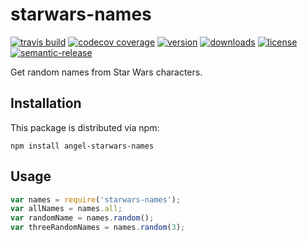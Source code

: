 # starwars-names

[![travis build](https://img.shields.io/travis/USER/REPO.svg?style=flat-square)](https://travis-ci.org/rockyoupie/starwars-names)
[![codecov coverage](https://img.shields.io/codecov/c/github/codecov/example-python.svg)](https://codecov.io/github/rockyoupie/starwars-names)
[![version](https://img.shields.io/npm/v/npm.svg?style=flat-square)](http://npm.im//angel-starwars-names)
[![downloads](https://img.shields.io/npm/dm/localeval.svg?style=flat-square)](http://npm-stat.com/charts.html?package=angel-starwars-names&author=rockyoupie&from=2015-12-07)
[![license](https://img.shields.io/npm/l/express.svg?style=flat-square)](http://opensource.org/licenses/MIT)
[![semantic-release](https://img.shields.io/badge/%20%20%F0%9F%93%A6%F0%9F%9A%80-semantic--release-e10079.svg?style=flat-square)](https://github.com/semantic-release/semantic-release)

Get random names from Star Wars characters.

## Installation

This package is distributed via npm:

```
npm install angel-starwars-names
```

## Usage

```javascript
var names = require('starwars-names');
var allNames = names.all;
var randomName = names.random();
var threeRandomNames = names.random(3);
```

